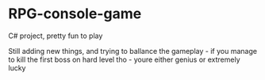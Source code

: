 # RPG-console-game
C# project, pretty fun to play

Still adding new things, and trying to ballance the gameplay - if you manage to kill the first boss on hard level tho - youre either genius or extremely lucky
